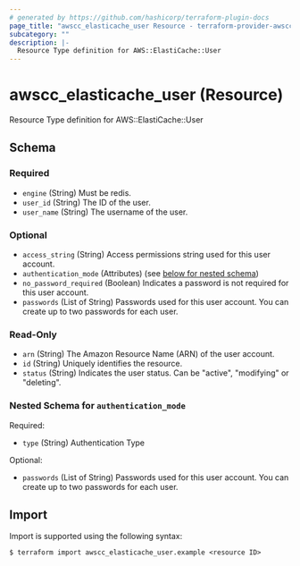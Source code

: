 ```yaml
---
# generated by https://github.com/hashicorp/terraform-plugin-docs
page_title: "awscc_elasticache_user Resource - terraform-provider-awscc"
subcategory: ""
description: |-
  Resource Type definition for AWS::ElastiCache::User
---
```


# awscc_elasticache_user (Resource)

Resource Type definition for AWS::ElastiCache::User



<!-- schema generated by tfplugindocs -->
## Schema

### Required

- `engine` (String) Must be redis.
- `user_id` (String) The ID of the user.
- `user_name` (String) The username of the user.

### Optional

- `access_string` (String) Access permissions string used for this user account.
- `authentication_mode` (Attributes) (see [below for nested schema](#nestedatt--authentication_mode))
- `no_password_required` (Boolean) Indicates a password is not required for this user account.
- `passwords` (List of String) Passwords used for this user account. You can create up to two passwords for each user.

### Read-Only

- `arn` (String) The Amazon Resource Name (ARN) of the user account.
- `id` (String) Uniquely identifies the resource.
- `status` (String) Indicates the user status. Can be "active", "modifying" or "deleting".

<a id="nestedatt--authentication_mode"></a>
### Nested Schema for `authentication_mode`

Required:

- `type` (String) Authentication Type

Optional:

- `passwords` (List of String) Passwords used for this user account. You can create up to two passwords for each user.

## Import

Import is supported using the following syntax:

```shell
$ terraform import awscc_elasticache_user.example <resource ID>
```
